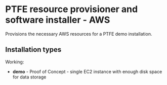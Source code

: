 # PTFE resource provisioner and software installer - AWS

Provisions the necessary AWS resources for a PTFE demo installation.

##   Installation types

Working:

- __demo__ - Proof of Concept - single EC2 instance with enough disk space for data storage

